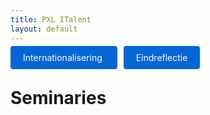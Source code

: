 ```yaml
---
title: PXL ITalent
layout: default
---
```


<p>
 <a href="./internationalisering.html" style="background: #0366d6; color: #fff; padding: 10px 20px; border-radius: 4px; text-decoration: none; margin-right: 10px;">
    Internationalisering
  </a>

  <a href="./" style="background: #0366d6; color: #fff; padding: 10px 20px; border-radius: 4px; text-decoration: none;">
    Eindreflectie
  </a>
</p>

# Seminaries

